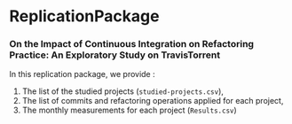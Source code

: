 # ReplicationPackage

### On the Impact of Continuous Integration on Refactoring Practice: An Exploratory Study on TravisTorrent

 In this replication package, we provide :
  1. The list of the studied projects (`studied-projects.csv`),
  2. The list of commits and refactoring operations applied for each project, 
  3. The monthly measurements for each project (`Results.csv`)
